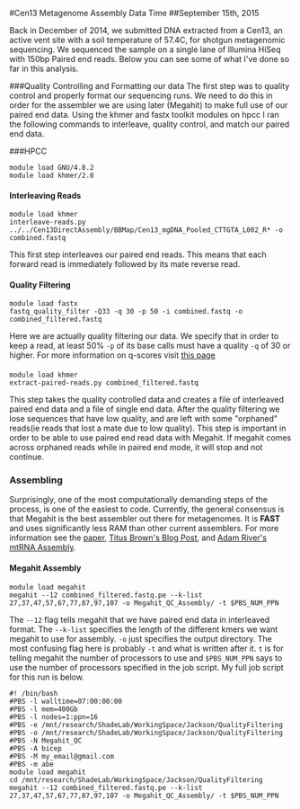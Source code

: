 #Cen13 Metagenome Assembly Data Time
##September 15th, 2015

Back in December of 2014, we submitted DNA extracted from a Cen13, an active vent site with a soil temperature of 57.4C, for shotgun metagenomic sequencing. We sequenced the sample on a single lane of Illumina HiSeq with 150bp Paired end reads. Below you can see some of what I've done so far in this analysis. 

###Quality Controlling and Formatting our data
The first step was to quality control and properly format our sequencing runs. We need to do this in order for the assembler we are using later (Megahit) to make full use of our paired end data. Using the khmer and fastx toolkit modules on hpcc I ran the following commands to interleave, quality control, and match our paired end data. 

###HPCC
```
module load GNU/4.8.2
module load khmer/2.0
```

#### Interleaving Reads
```
module load khmer
interleave-reads.py ../../Cen13DirectAssembly/BBMap/Cen13_mgDNA_Pooled_CTTGTA_L002_R* -o combined.fastq
```
This first step interleaves our paired end reads. This means that each forward read is immediately followed by its mate reverse read.

#### Quality Filtering
```
module load fastx
fastq_quality_filter -Q33 -q 30 -p 50 -i combined.fastq -o combined_filtered.fastq
```
Here we are actually quality filtering our data. We specify that in order to keep a read, at least 50% `-p` of its base calls must have a quality `-q` of 30 or higher. For more information on q-scores visit [this page](https://en.wikipedia.org/wiki/FASTQ_format)

#### 
```
module load khmer
extract-paired-reads.py combined_filtered.fastq
```
This step takes the quality controlled data and creates a file of interleaved paired end data and a file of single end data. After the quality filtering we lose sequences that have low quality, and are left with some "orphaned" reads(ie reads that lost a mate due to low quality). This step is important in order to be able to use paired end read data with Megahit. If megahit comes across orphaned reads while in paired end mode, it will stop and not continue.

### Assembling
Surprisingly, one of the most computationally demanding steps of the process, is one of the easiest to code. Currently, the general consensus is that Megahit is the best assembler out there for metagenomes. It is **FAST** and uses significantly less RAM than other current assemblers. For more information see the [paper](http://bioinformatics.oxfordjournals.org/cgi/pmidlookup?view=long&pmid=25609793), [Titus Brown's Blog Post](http://ivory.idyll.org/blog/2014-how-good-is-megahit.html), and [Adam River's mtRNA Assembly](http://tinyecology.com/assembling-metatranscriptomes-megahit/).  
#### Megahit Assembly
```  
module load megahit
megahit --12 combined_filtered.fastq.pe --k-list 27,37,47,57,67,77,87,97,107 -o Megahit_QC_Assembly/ -t $PBS_NUM_PPN
```

The `--12` flag tells megahit that we have paired end data in interleaved format. The `--k-list` specifies the length of the different kmers we want megahit to use for assembly. `-o` just specifies the output directory. The most confusing flag here is probably `-t` and what is written after it. `t` is for telling megahit the number of processors to use and `$PBS_NUM_PPN` says to use the number of processors specified in the job script. My full job script for this run is below. 
```
#! /bin/bash
#PBS -l walltime=07:00:00:00
#PBS -l mem=400Gb
#PBS -l nodes=1:ppn=16
#PBS -e /mnt/research/ShadeLab/WorkingSpace/Jackson/QualityFiltering
#PBS -o /mnt/research/ShadeLab/WorkingSpace/Jackson/QualityFiltering
#PBS -N Megahit_QC
#PBS -A bicep
#PBS -M my_email@gmail.com
#PBS -m abe
module load megahit
cd /mnt/research/ShadeLab/WorkingSpace/Jackson/QualityFiltering
megahit --12 combined_filtered.fastq.pe --k-list 27,37,47,57,67,77,87,97,107 -o Megahit_QC_Assembly/ -t $PBS_NUM_PPN   
```

